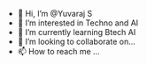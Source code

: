 - 👋 Hi, I’m @Yuvaraj S
- 👀 I’m interested in Techno and AI
- 🌱 I’m currently learning Btech AI
- 💞️ I’m looking to collaborate on...
- 📫 How to reach me ...

<!---
Yuvi9159/Yuvi9159 is a ✨ special ✨ repository because its `README.md` (this file) appears on your GitHub profile.
You can click the Preview link to take a look at your changes.
--->
